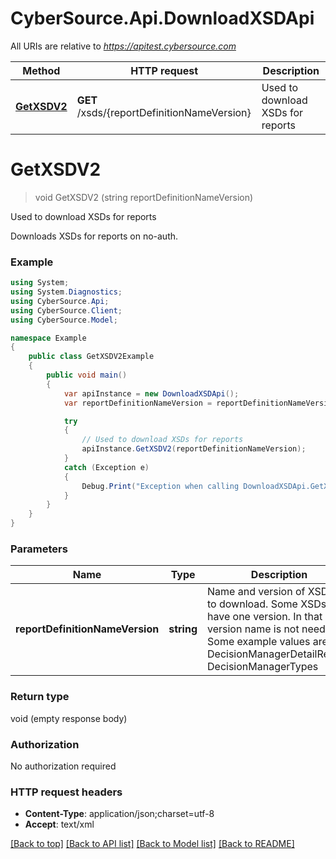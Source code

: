 # CyberSource.Api.DownloadXSDApi

All URIs are relative to *https://apitest.cybersource.com*

Method | HTTP request | Description
------------- | ------------- | -------------
[**GetXSDV2**](DownloadXSDApi.md#getxsdv2) | **GET** /xsds/{reportDefinitionNameVersion} | Used to download XSDs for reports


<a name="getxsdv2"></a>
# **GetXSDV2**
> void GetXSDV2 (string reportDefinitionNameVersion)

Used to download XSDs for reports

Downloads XSDs for reports on no-auth.

### Example
```csharp
using System;
using System.Diagnostics;
using CyberSource.Api;
using CyberSource.Client;
using CyberSource.Model;

namespace Example
{
    public class GetXSDV2Example
    {
        public void main()
        {
            var apiInstance = new DownloadXSDApi();
            var reportDefinitionNameVersion = reportDefinitionNameVersion_example;  // string | Name and version of XSD file to download. Some XSDs only have one version. In that case version name is not needed. Some example values are DecisionManagerDetailReport, DecisionManagerTypes

            try
            {
                // Used to download XSDs for reports
                apiInstance.GetXSDV2(reportDefinitionNameVersion);
            }
            catch (Exception e)
            {
                Debug.Print("Exception when calling DownloadXSDApi.GetXSDV2: " + e.Message );
            }
        }
    }
}
```

### Parameters

Name | Type | Description  | Notes
------------- | ------------- | ------------- | -------------
 **reportDefinitionNameVersion** | **string**| Name and version of XSD file to download. Some XSDs only have one version. In that case version name is not needed. Some example values are DecisionManagerDetailReport, DecisionManagerTypes | 

### Return type

void (empty response body)

### Authorization

No authorization required

### HTTP request headers

 - **Content-Type**: application/json;charset=utf-8
 - **Accept**: text/xml

[[Back to top]](#) [[Back to API list]](../README.md#documentation-for-api-endpoints) [[Back to Model list]](../README.md#documentation-for-models) [[Back to README]](../README.md)

